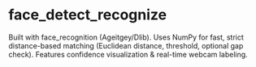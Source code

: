 # face_detect_recognize
Built with face_recognition (Ageitgey/Dlib). Uses NumPy for fast, strict distance-based matching (Euclidean distance, threshold, optional gap check). Features confidence visualization &amp; real-time webcam labeling.
